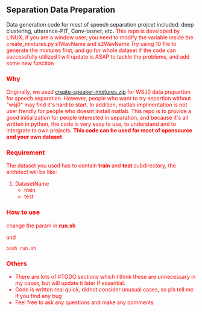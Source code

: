 ## Separation Data Preparation

Data generation code for most of speech separation projcet included: deep clustering, utterance-PIT, Conv-tasnet, etc. 
<font color='red'> This repo is developed by LINUX, if you are a window user, you need to modify the variable inside the create_mixtures.py  s1WavName and s2WavName  </front>
<font color='red'> Try using 10 file to generate the mixtures first, and go for whole dataset if the code can successfully utilized   </front>
<font color='red'> I will update is ASAP to tackle the problems, and add some new function  </front>



### Why
Originally, we used [create-speaker-mixtures.zip](http://www.merl.com/demos/deep-clustering/create-speaker-mixtures.zip) for WSJ0 data prepartion for speech separation. However, people who want to try separtion without "wsj0" may find it's hard to start. In addition, matlab implmentation is not user frendly for people who doesnt install matlab. This repo is to provide a good initialization for people interested in separation, and because it's all written in python, the code is very easy to use, to understand and to intergrate to own projects. **This code can be used for most of opensource and your own dataset**

### Requirement
The dataset you used has to contain **train** and **test** subdirectory, the architect will be like:

1. DatasetName
	- train
	- test

### How to use
change the param in **run.sh**

and 

```
bash run.sh
```

### Others
- There are lots of #TODO sections which I think these are unnecessary in my cases, but will update it later if essential.
- Code is written real quick, didnot consider unusual cases, so pls tell me if you find any bug
- Feel free to ask any questions and make any comments


